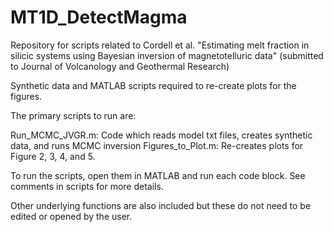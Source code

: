 # MT1D_DetectMagma
Repository for scripts related to Cordell et al. "Estimating melt fraction in silicic systems using Bayesian inversion of magnetotelluric data" 
(submitted to Journal of Volcanology and Geothermal Research)

Synthetic data and MATLAB scripts required to re-create plots for the figures.

The primary scripts to run are:

Run_MCMC_JVGR.m: Code which reads model txt files, creates synthetic data, and runs MCMC inversion
Figures_to_Plot.m: Re-creates plots for Figure 2, 3, 4, and 5.

To run the scripts, open them in MATLAB and run each code block. See comments in scripts for more details.

Other underlying functions are also included but these do not need to be edited or opened by the user.
